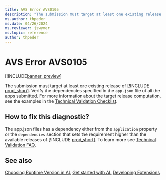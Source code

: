 ```yaml
---
title: AVS Error AVS0105
description: "The submission must target at least one existing release of Business Central. Verify the dependencies specified in the app.json of all the apps submitted."
ms.author: thpeder
ms.date: 04/26/2024
ms.reviewer: jswymer
ms.topic: reference
author: thpeder
---
```


# AVS Error AVS0105

[!INCLUDE[banner_preview](../includes/banner_preview.md)]

The submission must target at least one existing release of [!INCLUDE [prod_short](../includes/prod_short.md)]. Verify the dependencies specified in the `app.json` file of all the apps submitted. For more information about the target release computation, see the examples in the [Technical Validation Checklist](../devenv-checklist-submission.md).

## How to fix this diagnostic?

The app.json files has a dependency either from the `application` property or the `dependencies` section that sets the requirement higher than the available releases of [!INCLUDE [prod_short](../includes/prod_short.md)]. To learn more see [Technical Validation FAQ](../devenv-checklist-submission-faq.md).

## See also

[Choosing Runtime Version in AL](../devenv-choosing-runtime.md)
[Get started with AL](../devenv-get-started.md)
[Developing Extensions](../devenv-dev-overview.md)
